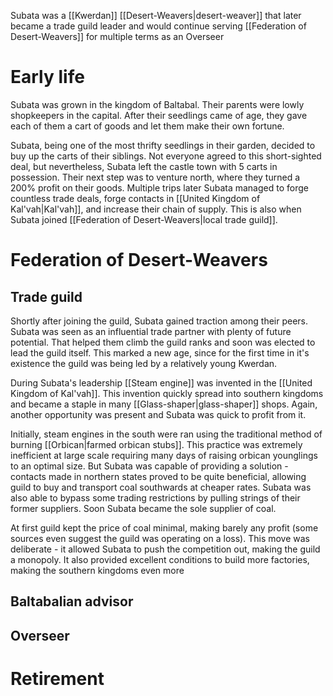 Subata was a [[Kwerdan]] [[Desert-Weavers|desert-weaver]] that later became a trade guild leader and would continue serving [[Federation of Desert-Weavers]] for multiple terms as an Overseer
# Early life
Subata was grown in the kingdom of Baltabal. Their parents were lowly shopkeepers in the capital. After their seedlings came of age, they gave each of them a cart of goods and let them make their own fortune.

Subata, being one of the most thrifty seedlings in their garden, decided to buy up the carts of their siblings. Not everyone agreed to this short-sighted deal, but nevertheless, Subata left the castle town with 5 carts in possession. Their next step was to venture north, where they turned a 200% profit on their goods. Multiple trips later Subata managed to forge countless trade deals, forge contacts in [[United Kingdom of Kal'vah|Kal'vah]], and increase their chain of supply. This is also when Subata joined [[Federation of Desert-Weavers|local trade guild]].

# Federation of Desert-Weavers
## Trade guild
Shortly after joining the guild, Subata gained traction among their peers. Subata was seen as an influential trade partner with plenty of future potential. That helped them climb the guild ranks and soon was elected to lead the guild itself. This marked a new age, since for the first time in it's existence the guild was being led by a relatively young Kwerdan.

During Subata's leadership [[Steam engine]] was invented in the [[United Kingdom of Kal'vah]]. This invention quickly spread into southern kingdoms and became a staple in many [[Glass-shaper|glass-shaper]] shops. Again, another opportunity was present and Subata was quick to profit from it.

Initially, steam engines in the south were ran using the traditional method of burning [[Orbican|farmed orbican stubs]]. This practice was extremely inefficient at large scale requiring many days of raising orbican younglings to an optimal size. But Subata was capable of providing a solution - contacts made in northern states proved to be quite beneficial, allowing guild to buy and transport coal southwards at cheaper rates. Subata was also able to bypass some trading restrictions by pulling strings of their former suppliers. Soon Subata became the sole supplier of coal.

At first guild kept the price of coal minimal, making barely any profit (some sources even suggest the guild was operating on a loss). This move was deliberate - it allowed Subata to push the competition out, making the guild a monopoly. It also provided excellent conditions to build more factories, making the southern kingdoms even more 

## Baltabalian advisor
## Overseer

# Retirement